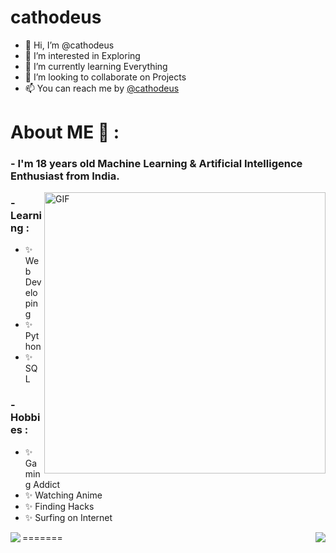# cathodeus

- 👋 Hi, I’m @cathodeus
- 👀 I’m interested in Exploring
- 🌱 I’m currently learning Everything
- 💞️ I’m looking to collaborate on Projects
- 📫 You can reach me by <a href="mailto:abhisinghkirad7@gmail.com">@cathodeus</a>

# About ME 💬 :

### - I'm 18 years  old Machine Learning & Artificial Intelligence Enthusiast from India.

<img hight="320" width="450" alt="GIF" align="right" src="https://giffiles.alphacoders.com/140/14018.gif">

### - Learning :
- ✨ Web Developing
- ✨ Python
- ✨ SQL

### - Hobbies : 
- ✨ Gaming Addict
- ✨ Watching Anime
- ✨ Finding Hacks
- ✨ Surfing on Internet

<a href="https://github.com/anodeus">
 
 <img align="right" src="https://github-readme-stats.vercel.app/api?username=cathodeus&count_private=true&include_all_commits=true&theme=radical" />


  <img align="left" src="https://github-readme-stats.vercel.app/api/top-langs/?username=cathodeus&theme=light&hide_langs_below=1" />
 






</a>



=======


